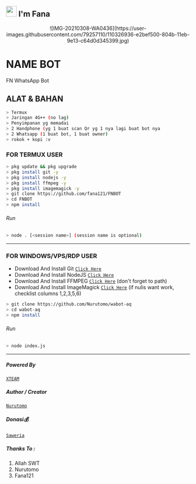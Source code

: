 ## <img src="https://github.com/TheDudeThatCode/TheDudeThatCode/blob/master/Assets/Hi.gif" width="29px"> I'm Fana
<p align="center">
![IMG-20210308-WA0436](https://user-images.githubusercontent.com/79257110/110326936-e2bef500-804b-11eb-9e13-c64d0d345399.jpg)

# NAME BOT
FN WhatsApp Bot
## ALAT & BAHAN
```bash
> Termux
> Jaringan 4G++ (no lag)
> Penyimpanan yg memadai
> 2 Handphone (yg 1 buat scan Qr yg 1 nya lagi buat bot nya
> 2 Whatsapp (1 buat bot, 1 buat owner)
> rokok + kopi :v
```
### FOR TERMUX USER
```bash
> pkg update && pkg upgrade
> pkg install git -y
> pkg install nodejs -y
> pkg install ffmpeg -y
> pkg install imagemagick -y
> git clone https://github.com/fana121/FNBOT
> cd FNBOT
> npm install
```
###### Run
```bash
> node . [<session name>] (session name is optional)
```

---------

### FOR WINDOWS/VPS/RDP USER
* Download And Install Git [`Click Here`](https://git-scm.com/downloads) <br>
* Download And Install NodeJS [`Click Here`](https://nodejs.org/en/download) <br>
* Download And Install FFMPEG [`Click Here`](https://ffmpeg.org/download.html) (don't forget to path) 
* Download And Install ImageMagick [`Click Here`](https://imagemagick.org/script/download.php) (if nulis want work,  checklist columns 1,2,3,5,6) 
```bash
> git clone https://github.com/Nurutomo/wabot-aq
> cd wabot-aq
> npm install
```
###### Run
```bash
> node index.js
```
--------------

##### Powered By
 [`XTEAM`](https://api.xteam.xyz) 
##### Author / Creator
 [`Nurutomo`](https://GitHub.com/Nurutomo) 
##### Donasi💰
 [`Saweria`](https://saweria.co/fantod)

##### Thanks To :
1. Allah SWT
2. Nurutomo
3. Fana121
